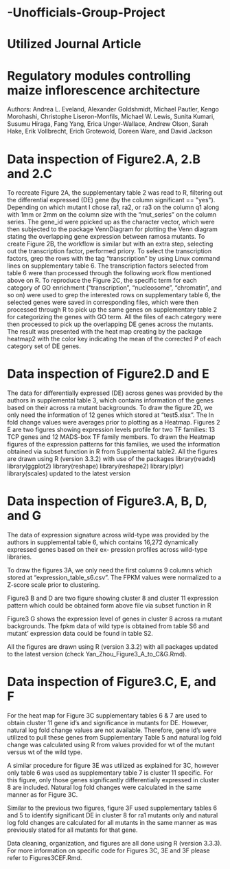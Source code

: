 # -Unofficials-Group-Project

# Utilized Journal Article

# Regulatory modules controlling maize inflorescence architecture

Authors: Andrea L. Eveland, Alexander Goldshmidt, Michael Pautler, Kengo Morohashi, Christophe Liseron-Monfils, Michael W. Lewis, Sunita Kumari, Susumu Hiraga, Fang Yang, Erica Unger-Wallace, Andrew Olson, Sarah Hake, Erik Vollbrecht, Erich Grotewold, Doreen Ware, and David Jackson

# Data inspection of Figure2.A, 2.B and 2.C
To recreate Figure 2A, the supplementary table 2 was read to R, filtering out the differential expressed (DE) gene (by the column significant == "yes"). Depending on which mutant I chose ra1, ra2, or ra3 on the column q1 along with 1mm or 2mm on the column size with the “mut_series” on the column series. The gene_id were ppicked up as the character vector, which were then subjected to the package VennDiagram for plotting the Venn diagram stating the overlapping gene expression between ramosa mutants. 
To create Figure 2B, the workflow is similar but with an extra step, selecting out the transcription factor, performed priory. To select the transcription factors, grep the rows with the tag “transcription” by using Linux command lines on supplementary table 6. The transcription factors selected from table 6 were than processed through the following work flow mentioned above on R.
To reproduce the Figure 2C, the specific term for each category of GO enrichment (“transcription”, “nucleosome”, “chromatin”, and so on) were used to grep the interested rows on supplementary table 6, the selected genes were saved in corresponding files, which were then processed through R to pick up the same genes on supplementary table 2 for categorizing the genes with GO term. All the files of each category were then processed to pick up the overlapping DE genes across the mutants. The result was presented with the heat map creating by the package heatmap2 with the color key indicating the mean of the corrected P of each category set of DE genes. 

# Data inspection of Figure2.D and E
The data for differentially expressed (DE) across genes was provided by the authors in supplemental table 3, which contains information of the genes based on their across ra mutant backgrounds. 
To draw the figure 2D, we only need the information of 12 genes which stored at “test5.xlsx”. The ln fold change values were averages prior to plotting as a Heatmap.
Figures 2 E are two figures showing expression levels profile for two TF families: 13 TCP genes and 12 MADS-box TF family members. 
To drawn the Heatmap figures of the expression patterns for this families, we used the information obtained via subset function in R from Supplemental table2.
All the figures are drawn using R (version 3.3.2) with use of the packages 
library(readxl)
library(ggplot2)
library(reshape)
library(reshape2)
library(plyr)
library(scales)
updated to the latest version

# Data inspection of Figure3.A, B, D, and G

The data of expression signature across wild-type was provided by the authors in supplemental table 6, which contains 16,272 dynamically expressed genes based on their ex- pression profiles across wild-type libraries.

To draw the figures 3A, we only need the first columns 9 columns which stored at “expression_table_s6.csv”. The FPKM values were normalized to a Z-score scale prior to clustering. 

Figure3 B and D are two figure showing cluster 8 and cluster 11 expression pattern which could be obtained form above file via subset function in R

Figure3 G shows the expression level of genes in cluster 8 across ra mutant backgrounds. The fpkm data of wild type is obtained from table S6 and mutant’ expression data could be found in table S2.

All the figures are drawn using R (version 3.3.2) with all packages updated to the latest version (check Yan_Zhou_Figure3_A_to_C&G.Rmd).

# Data inspection of Figure3.C, E, and F

For the heat map for Figure 3C supplementary tables 6 & 7 are used to obtain cluster 11 gene id’s and significance in mutants for DE. However, natural log fold change values are not available. Therefore, gene id’s were utilized to pull these genes from Supplementary Table 5 and natural log fold change was calculated using R from values provided for wt of the mutant versus wt of the wild type. 

A similar procedure for figure 3E was utilized as explained for 3C, however only table 6 was used as supplementary table 7 is cluster 11 specific. For this figure, only those genes significantly differentially expressed in cluster 8 are included. Natural log fold changes were calculated in the same manner as for Figure 3C.

Similar to the previous two figures, figure 3F used supplementary tables 6 and 5 to identify significant DE in cluster 8 for ra1 mutants only and natural log fold changes are calculated for all mutants in the same manner as was previously stated for all mutants for that gene.

Data cleaning, organization, and figures are all done using R (version 3.3.3). For more information on specific code for Figures 3C, 3E and 3F please refer to Figures3CEF.Rmd.
